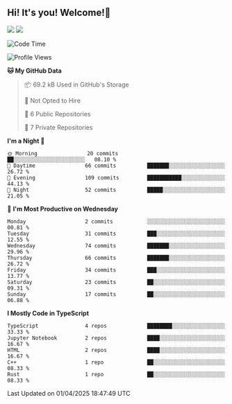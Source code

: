 ## Hi! It's you! Welcome!👋
<p align="left">
  <img src="https://github-readme-stats.vercel.app/api/top-langs/?username=Shanshuimei&theme=transparent&hide_border=true" />
  <img src="https://github-readme-stats.vercel.app/api/wakatime?username=Shanshuimei&theme=transparent&hide_border=true&layout=compact&langs_count=22" />
</p>

<!--START_SECTION:waka-->
![Code Time](http://img.shields.io/badge/Code%20Time-204%20hrs%2042%20mins-blue)

![Profile Views](http://img.shields.io/badge/Profile%20Views-0-blue)

**🐱 My GitHub Data** 

> 📦 69.2 kB Used in GitHub's Storage 
 > 
> 🚫 Not Opted to Hire
 > 
> 📜 6 Public Repositories 
 > 
> 🔑 7 Private Repositories 
 > 
**I'm a Night 🦉** 

```text
🌞 Morning                20 commits          ██░░░░░░░░░░░░░░░░░░░░░░░   08.10 % 
🌆 Daytime                66 commits          ███████░░░░░░░░░░░░░░░░░░   26.72 % 
🌃 Evening                109 commits         ███████████░░░░░░░░░░░░░░   44.13 % 
🌙 Night                  52 commits          █████░░░░░░░░░░░░░░░░░░░░   21.05 % 
```
📅 **I'm Most Productive on Wednesday** 

```text
Monday                   2 commits           ░░░░░░░░░░░░░░░░░░░░░░░░░   00.81 % 
Tuesday                  31 commits          ███░░░░░░░░░░░░░░░░░░░░░░   12.55 % 
Wednesday                74 commits          ███████░░░░░░░░░░░░░░░░░░   29.96 % 
Thursday                 66 commits          ███████░░░░░░░░░░░░░░░░░░   26.72 % 
Friday                   34 commits          ███░░░░░░░░░░░░░░░░░░░░░░   13.77 % 
Saturday                 23 commits          ██░░░░░░░░░░░░░░░░░░░░░░░   09.31 % 
Sunday                   17 commits          ██░░░░░░░░░░░░░░░░░░░░░░░   06.88 % 
```


**I Mostly Code in TypeScript** 

```text
TypeScript               4 repos             ████████░░░░░░░░░░░░░░░░░   33.33 % 
Jupyter Notebook         2 repos             ████░░░░░░░░░░░░░░░░░░░░░   16.67 % 
HTML                     2 repos             ████░░░░░░░░░░░░░░░░░░░░░   16.67 % 
C++                      1 repo              ██░░░░░░░░░░░░░░░░░░░░░░░   08.33 % 
Rust                     1 repo              ██░░░░░░░░░░░░░░░░░░░░░░░   08.33 % 
```




 Last Updated on 01/04/2025 18:47:49 UTC
<!--END_SECTION:waka-->
